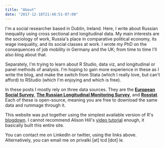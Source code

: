 ```yaml
---
title: "About"
date: "2017-12-18T21:48:51-07:00"
---
```



I'm a social researcher based in Dublin, Ireland. Here, I write about Russian inequality using cross sectional and longitudinal data. My main interests are the sociology of work, Russia's place in comparative political economy, its wage inequality, and its social classes at work. I wrote my PhD on the consequences of job mobility in Germany and the UK; from time to time I'll also blog about that. 

Separately, I'm trying to learn about R Studio, data viz, and longitudinal or panel methods of analysis. I'm hoping to gain more experience in these as I write the blog, and make the switch from Stata (which I really love, but can't afford) to RStudio (which I'm enjoying and which is free). 

In these posts I mostly rely on three data sources. They are the [**European Social Survey**](http://www.europeansocialsurvey.org/data/country.html?c=russian_federation), [**The Russian Longitudinal Monitoring Survey**](http://www.cpc.unc.edu/projects/rlms-hse), and [**Rosstat**](http://www.gks.ru/wps/wcm/connect/rosstat_main/rosstat/en/main/). Each of these is open-source, meaning you are free to download the same data and rummage through it.

This website was put together using the simplest available version of R's [blogdown](https://bookdown.org/yihui/blogdown/). I cannot recommend Alison Hill's [video tutorial](https://www.youtube.com/watch?v=edyzTo3DF4U&t=661s) enough, it basically built this entire site. 

You can contact me on LinkedIn or twitter, using the links above. Alternatively, you can email me on privalki [at] tcd [dot] ie. 